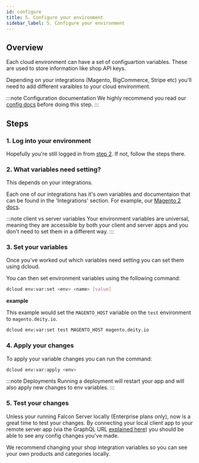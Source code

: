 ```yaml
---
id: configure
title: 5. Configure your environment
sidebar_label: 5. Configure your environment
---
```


## Overview

Each cloud environment can have a set of configuartion variables. These are used to store information like shop API keys.

Depending on your integrations (Magento, BigCommerce, Stripe etc) you'll need to add different varaibles to your cloud environment.

:::note Configuration documentation
We highly recommend you read our [config docs](/docs/platform/configuration/overview) before doing this step.
:::

## Steps

### 1. Log into your environment

Hopefully you're still logged in from [step 2](/docs/platform/getting-started/dcloud#login-to-your-cloud-env). If not, follow the steps there.

### 2. What variables need setting?

This depends on your integrations.

Each one of our integrations has it's own variables and documentaion that can be found in the 'Integrations' section. For example, our [Magento 2 docs](/docs/platform/integration/magento2/getting-started#5-configure-your-magento-connection).

:::note client vs server variables
Your environment variables are universal, meaning they are accessible by both your client and server apps and you don't need to set them in a different way.
:::

### 3. Set your variables

Once you've worked out which variables need setting you can set them using dcloud.

You can then set environment variables using the following command:

```bash
dcloud env:var:set <env> <name> [value] 
```

**example**

This example would set the `MAGENTO_HOST` variable on the `test` environment to `magento.deity.io`.

```bash
dcloud env:var:set test MAGENTO_HOST magento.deity.io
```

### 4. Apply your changes

To apply your variable changes you can run the command:

```bash
dcloud env:var:apply <env>
```

:::note Deployments
Running a deployment will restart your app and will also apply new changes to env variables.
:::

### 5. Test your changes

Unless your running Falcon Server locally (Enterprise plans only), now is a great time to test your changes.  By connecting your local client app to your remote server app (via the GraphQL URL [explained here](/docs/platform/getting-started/create#2-add-your-details)) you should be able to see any config changes you've made.

We recommend changing your shop integration variables so you can see your own products and categories locally.
